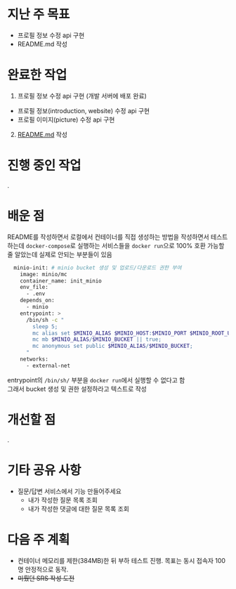 # 지난 주 목표

- 프로필 정보 수정 api 구현
- README.md 작성

# 완료한 작업

1. 프로필 정보 수정 api 구현 (개발 서버에 배포 완료)
  - 프로필 정보(introduction, website) 수정 api 구현
  - 프로필 이미지(picture) 수정 api 구현

2. [README.md](https://github.com/A-OverFlow/mmb-member-service/tree/develop) 작성

# 진행 중인 작업

.

# 배운 점

README를 작성하면서 로컬에서 컨테이너를 직접 생성하는 방법을 작성하면서 테스트하는데
`docker-compose`로 실행하는 서비스들을 `docker run`으로 100% 호환 가능할 줄 알았는데 실제로 안되는 부분들이 있음

``` bash
  minio-init: # minio bucket 생성 및 업로드/다운로드 권한 부여
    image: minio/mc
    container_name: init_minio
    env_file:
      - .env
    depends_on:
      - minio
    entrypoint: >
      /bin/sh -c "
        sleep 5;
        mc alias set $MINIO_ALIAS $MINIO_HOST:$MINIO_PORT $MINIO_ROOT_USER $MINIO_ROOT_PASSWORD;
        mc mb $MINIO_ALIAS/$MINIO_BUCKET || true;
        mc anonymous set public $MINIO_ALIAS/$MINIO_BUCKET;
      "
    networks:
      - external-net
```

entrypoint의 `/bin/sh/` 부분을 `docker run`에서 실행할 수 없다고 함  
그래서 bucket 생성 및 권한 설정하라고 텍스트로 작성


# 개선할 점

.

# 기타 공유 사항

- 질문/답변 서비스에서 기능 만들어주세요
  - 내가 작성한 질문 목록 조회
  - 내가 작성한 댓글에 대한 질문 목록 조회

# 다음 주 계획

- 컨테이너 메모리를 제한(384MB)한 뒤 부하 테스트 진행. 목표는 동시 접속자 100명 안정적으로 동작.
- ~~미뤘던 SRS 작성 도전~~
